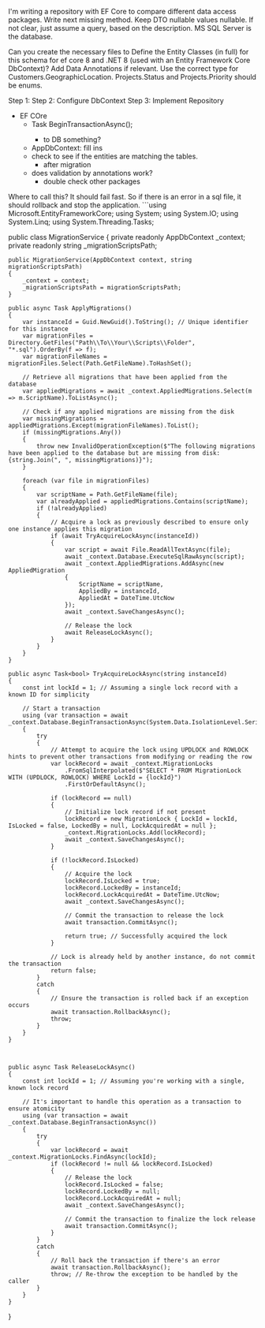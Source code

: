 
I'm writing a repository with EF Core to compare different data access packages. Write next missing method. Keep DTO nullable values nullable. If not clear, just assume a query, based on the description. MS SQL Server is the database.


Can you create the necessary files to Define the Entity Classes (in full) for this schema for ef core 8 and .NET 8 (used with an Entity Framework Core DbContext)? Add Data Annotations if relevant.
Use the correct type for Customers.GeographicLocation.  Projects.Status and Projects.Priority should be enums.


Step 1: 
Step 2: Configure DbContext
Step 3: Implement Repository


- EF COre
    -  Task<ITransaction> BeginTransactionAsync();
        - to DB something?
    - AppDbContext: fill ins
    - check to see if the entities are matching the tables. 
        - after migration
    - does validation by annotations work?
        - double check other packages







Where to call this? It should fail fast. So if there is an error in a sql file, it should rollback and stop the application. ```using Microsoft.EntityFrameworkCore;
using System;
using System.IO;
using System.Linq;
using System.Threading.Tasks;

public class MigrationService
{
    private readonly AppDbContext _context;
    private readonly string _migrationScriptsPath;

    public MigrationService(AppDbContext context, string migrationScriptsPath)
    {
        _context = context;
        _migrationScriptsPath = migrationScriptsPath;
    }

    public async Task ApplyMigrations()
    {
        var instanceId = Guid.NewGuid().ToString(); // Unique identifier for this instance
        var migrationFiles = Directory.GetFiles("Path\\To\\Your\\Scripts\\Folder", "*.sql").OrderBy(f => f);
        var migrationFileNames = migrationFiles.Select(Path.GetFileName).ToHashSet();

        // Retrieve all migrations that have been applied from the database
        var appliedMigrations = await _context.AppliedMigrations.Select(m => m.ScriptName).ToListAsync();

        // Check if any applied migrations are missing from the disk
        var missingMigrations = appliedMigrations.Except(migrationFileNames).ToList();
        if (missingMigrations.Any())
        {
            throw new InvalidOperationException($"The following migrations have been applied to the database but are missing from disk: {string.Join(", ", missingMigrations)}");
        }

        foreach (var file in migrationFiles)
        {
            var scriptName = Path.GetFileName(file);
            var alreadyApplied = appliedMigrations.Contains(scriptName);
            if (!alreadyApplied)
            {
                // Acquire a lock as previously described to ensure only one instance applies this migration
                if (await TryAcquireLockAsync(instanceId))
                {
                    var script = await File.ReadAllTextAsync(file);
                    await _context.Database.ExecuteSqlRawAsync(script);
                    await _context.AppliedMigrations.AddAsync(new AppliedMigration
                    {
                        ScriptName = scriptName,
                        AppliedBy = instanceId,
                        AppliedAt = DateTime.UtcNow
                    });
                    await _context.SaveChangesAsync();

                    // Release the lock
                    await ReleaseLockAsync();
                }
            }
        }
    }

    public async Task<bool> TryAcquireLockAsync(string instanceId)
    {
        const int lockId = 1; // Assuming a single lock record with a known ID for simplicity

        // Start a transaction
        using (var transaction = await _context.Database.BeginTransactionAsync(System.Data.IsolationLevel.Serializable))
        {
            try
            {
                // Attempt to acquire the lock using UPDLOCK and ROWLOCK hints to prevent other transactions from modifying or reading the row
                var lockRecord = await _context.MigrationLocks
                    .FromSqlInterpolated($"SELECT * FROM MigrationLock WITH (UPDLOCK, ROWLOCK) WHERE LockId = {lockId}")
                    .FirstOrDefaultAsync();

                if (lockRecord == null)
                {
                    // Initialize lock record if not present
                    lockRecord = new MigrationLock { LockId = lockId, IsLocked = false, LockedBy = null, LockAcquiredAt = null };
                    _context.MigrationLocks.Add(lockRecord);
                    await _context.SaveChangesAsync();
                }

                if (!lockRecord.IsLocked)
                {
                    // Acquire the lock
                    lockRecord.IsLocked = true;
                    lockRecord.LockedBy = instanceId;
                    lockRecord.LockAcquiredAt = DateTime.UtcNow;
                    await _context.SaveChangesAsync();

                    // Commit the transaction to release the lock
                    await transaction.CommitAsync();

                    return true; // Successfully acquired the lock
                }

                // Lock is already held by another instance, do not commit the transaction
                return false;
            }
            catch
            {
                // Ensure the transaction is rolled back if an exception occurs
                await transaction.RollbackAsync();
                throw;
            }
        }
    }



    public async Task ReleaseLockAsync()
    {
        const int lockId = 1; // Assuming you're working with a single, known lock record

        // It's important to handle this operation as a transaction to ensure atomicity
        using (var transaction = await _context.Database.BeginTransactionAsync())
        {
            try
            {
                var lockRecord = await _context.MigrationLocks.FindAsync(lockId);
                if (lockRecord != null && lockRecord.IsLocked)
                {
                    // Release the lock
                    lockRecord.IsLocked = false;
                    lockRecord.LockedBy = null;
                    lockRecord.LockAcquiredAt = null;
                    await _context.SaveChangesAsync();

                    // Commit the transaction to finalize the lock release
                    await transaction.CommitAsync();
                }
            }
            catch
            {
                // Roll back the transaction if there's an error
                await transaction.RollbackAsync();
                throw; // Re-throw the exception to be handled by the caller
            }
        }
    }


}
``` Also the filepath should be configurable